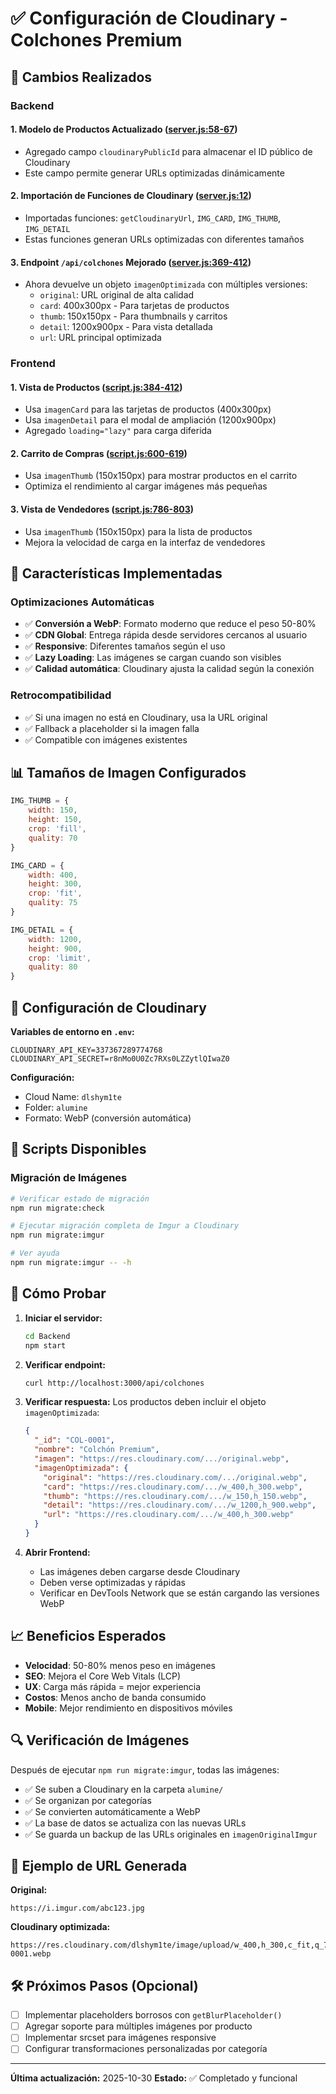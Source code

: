 # ✅ Configuración de Cloudinary - Colchones Premium

## 🎯 Cambios Realizados

### Backend

#### 1. **Modelo de Productos Actualizado** ([server.js:58-67](server.js#L58-L67))
   - Agregado campo `cloudinaryPublicId` para almacenar el ID público de Cloudinary
   - Este campo permite generar URLs optimizadas dinámicamente

#### 2. **Importación de Funciones de Cloudinary** ([server.js:12](server.js#L12))
   - Importadas funciones: `getCloudinaryUrl`, `IMG_CARD`, `IMG_THUMB`, `IMG_DETAIL`
   - Estas funciones generan URLs optimizadas con diferentes tamaños

#### 3. **Endpoint `/api/colchones` Mejorado** ([server.js:369-412](server.js#L369-L412))
   - Ahora devuelve un objeto `imagenOptimizada` con múltiples versiones:
     - `original`: URL original de alta calidad
     - `card`: 400x300px - Para tarjetas de productos
     - `thumb`: 150x150px - Para thumbnails y carritos
     - `detail`: 1200x900px - Para vista detallada
     - `url`: URL principal optimizada

### Frontend

#### 1. **Vista de Productos** ([script.js:384-412](script.js#L384-L412))
   - Usa `imagenCard` para las tarjetas de productos (400x300px)
   - Usa `imagenDetail` para el modal de ampliación (1200x900px)
   - Agregado `loading="lazy"` para carga diferida

#### 2. **Carrito de Compras** ([script.js:600-619](script.js#L600-L619))
   - Usa `imagenThumb` (150x150px) para mostrar productos en el carrito
   - Optimiza el rendimiento al cargar imágenes más pequeñas

#### 3. **Vista de Vendedores** ([script.js:786-803](script.js#L786-L803))
   - Usa `imagenThumb` (150x150px) para la lista de productos
   - Mejora la velocidad de carga en la interfaz de vendedores

## 🚀 Características Implementadas

### Optimizaciones Automáticas
- ✅ **Conversión a WebP**: Formato moderno que reduce el peso 50-80%
- ✅ **CDN Global**: Entrega rápida desde servidores cercanos al usuario
- ✅ **Responsive**: Diferentes tamaños según el uso
- ✅ **Lazy Loading**: Las imágenes se cargan cuando son visibles
- ✅ **Calidad automática**: Cloudinary ajusta la calidad según la conexión

### Retrocompatibilidad
- ✅ Si una imagen no está en Cloudinary, usa la URL original
- ✅ Fallback a placeholder si la imagen falla
- ✅ Compatible con imágenes existentes

## 📊 Tamaños de Imagen Configurados

```javascript
IMG_THUMB = {
    width: 150,
    height: 150,
    crop: 'fill',
    quality: 70
}

IMG_CARD = {
    width: 400,
    height: 300,
    crop: 'fit',
    quality: 75
}

IMG_DETAIL = {
    width: 1200,
    height: 900,
    crop: 'limit',
    quality: 80
}
```

## 🔧 Configuración de Cloudinary

**Variables de entorno en `.env`:**
```env
CLOUDINARY_API_KEY=337367289774768
CLOUDINARY_API_SECRET=r8nMo0U0Zc7RXs0LZZytlQIwaZ0
```

**Configuración:**
- Cloud Name: `dlshym1te`
- Folder: `alumine`
- Formato: WebP (conversión automática)

## 📝 Scripts Disponibles

### Migración de Imágenes
```bash
# Verificar estado de migración
npm run migrate:check

# Ejecutar migración completa de Imgur a Cloudinary
npm run migrate:imgur

# Ver ayuda
npm run migrate:imgur -- -h
```

## 🧪 Cómo Probar

1. **Iniciar el servidor:**
   ```bash
   cd Backend
   npm start
   ```

2. **Verificar endpoint:**
   ```bash
   curl http://localhost:3000/api/colchones
   ```

3. **Verificar respuesta:**
   Los productos deben incluir el objeto `imagenOptimizada`:
   ```json
   {
     "_id": "COL-0001",
     "nombre": "Colchón Premium",
     "imagen": "https://res.cloudinary.com/.../original.webp",
     "imagenOptimizada": {
       "original": "https://res.cloudinary.com/.../original.webp",
       "card": "https://res.cloudinary.com/.../w_400,h_300.webp",
       "thumb": "https://res.cloudinary.com/.../w_150,h_150.webp",
       "detail": "https://res.cloudinary.com/.../w_1200,h_900.webp",
       "url": "https://res.cloudinary.com/.../w_400,h_300.webp"
     }
   }
   ```

4. **Abrir Frontend:**
   - Las imágenes deben cargarse desde Cloudinary
   - Deben verse optimizadas y rápidas
   - Verificar en DevTools Network que se están cargando las versiones WebP

## 📈 Beneficios Esperados

- **Velocidad**: 50-80% menos peso en imágenes
- **SEO**: Mejora el Core Web Vitals (LCP)
- **UX**: Carga más rápida = mejor experiencia
- **Costos**: Menos ancho de banda consumido
- **Mobile**: Mejor rendimiento en dispositivos móviles

## 🔍 Verificación de Imágenes

Después de ejecutar `npm run migrate:imgur`, todas las imágenes:
- ✅ Se suben a Cloudinary en la carpeta `alumine/`
- ✅ Se organizan por categorías
- ✅ Se convierten automáticamente a WebP
- ✅ La base de datos se actualiza con las nuevas URLs
- ✅ Se guarda un backup de las URLs originales en `imagenOriginalImgur`

## 🎨 Ejemplo de URL Generada

**Original:**
```
https://i.imgur.com/abc123.jpg
```

**Cloudinary optimizada:**
```
https://res.cloudinary.com/dlshym1te/image/upload/w_400,h_300,c_fit,q_75,f_auto/alumine/colchones/col-0001.webp
```

## 🛠️ Próximos Pasos (Opcional)

- [ ] Implementar placeholders borrosos con `getBlurPlaceholder()`
- [ ] Agregar soporte para múltiples imágenes por producto
- [ ] Implementar srcset para imágenes responsive
- [ ] Configurar transformaciones personalizadas por categoría

---

**Última actualización:** 2025-10-30
**Estado:** ✅ Completado y funcional
